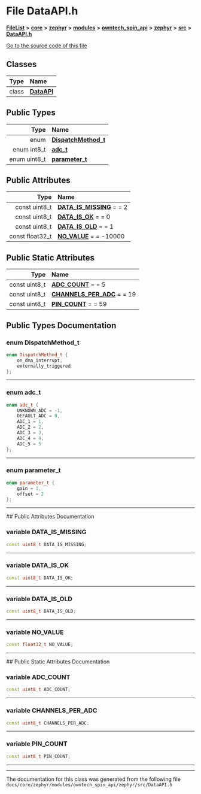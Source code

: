

# File DataAPI.h



[**FileList**](files.md) **>** [**core**](dir_771164b9325b04f1442f7a3ffa8ecb89.md) **>** [**zephyr**](dir_09002e7ce91f09aeb040dfd1861a47f4.md) **>** [**modules**](dir_6d0fb8ab814c517e7f155fb837e32f72.md) **>** [**owntech\_spin\_api**](dir_87330bcbf7fe698536ea5946c1b90585.md) **>** [**zephyr**](dir_83abe2f3de580445b50d57f614c989e1.md) **>** [**src**](dir_b0a9bfd1c37d418dc07d30cb79a776da.md) **>** [**DataAPI.h**](DataAPI_8h.md)

[Go to the source code of this file](DataAPI_8h_source.md)


















## Classes

| Type | Name |
| ---: | :--- |
| class | [**DataAPI**](classDataAPI.md) <br> |


## Public Types

| Type | Name |
| ---: | :--- |
| enum  | [**DispatchMethod\_t**](#enum-dispatchmethod_t)  <br> |
| enum int8\_t | [**adc\_t**](#enum-adc_t)  <br> |
| enum uint8\_t | [**parameter\_t**](#enum-parameter_t)  <br> |




## Public Attributes

| Type | Name |
| ---: | :--- |
|  const uint8\_t | [**DATA\_IS\_MISSING**](#variable-data_is_missing)   = = 2<br> |
|  const uint8\_t | [**DATA\_IS\_OK**](#variable-data_is_ok)   = = 0<br> |
|  const uint8\_t | [**DATA\_IS\_OLD**](#variable-data_is_old)   = = 1<br> |
|  const float32\_t | [**NO\_VALUE**](#variable-no_value)   = = -10000<br> |


## Public Static Attributes

| Type | Name |
| ---: | :--- |
|  const uint8\_t | [**ADC\_COUNT**](#variable-adc_count)   = = 5<br> |
|  const uint8\_t | [**CHANNELS\_PER\_ADC**](#variable-channels_per_adc)   = = 19<br> |
|  const uint8\_t | [**PIN\_COUNT**](#variable-pin_count)   = = 59<br> |










































## Public Types Documentation




### enum DispatchMethod\_t 

```C++
enum DispatchMethod_t {
    on_dma_interrupt,
    externally_triggered
};
```




<hr>



### enum adc\_t 

```C++
enum adc_t {
    UNKNOWN_ADC = -1,
    DEFAULT_ADC = 0,
    ADC_1 = 1,
    ADC_2 = 2,
    ADC_3 = 3,
    ADC_4 = 4,
    ADC_5 = 5
};
```




<hr>



### enum parameter\_t 

```C++
enum parameter_t {
    gain = 1,
    offset = 2
};
```




<hr>
## Public Attributes Documentation




### variable DATA\_IS\_MISSING 

```C++
const uint8_t DATA_IS_MISSING;
```




<hr>



### variable DATA\_IS\_OK 

```C++
const uint8_t DATA_IS_OK;
```




<hr>



### variable DATA\_IS\_OLD 

```C++
const uint8_t DATA_IS_OLD;
```




<hr>



### variable NO\_VALUE 

```C++
const float32_t NO_VALUE;
```




<hr>
## Public Static Attributes Documentation




### variable ADC\_COUNT 

```C++
const uint8_t ADC_COUNT;
```




<hr>



### variable CHANNELS\_PER\_ADC 

```C++
const uint8_t CHANNELS_PER_ADC;
```




<hr>



### variable PIN\_COUNT 

```C++
const uint8_t PIN_COUNT;
```




<hr>

------------------------------
The documentation for this class was generated from the following file `docs/core/zephyr/modules/owntech_spin_api/zephyr/src/DataAPI.h`

